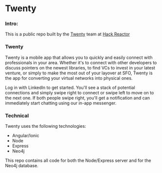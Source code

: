 Twenty
===

### Intro:

This is a public repo built by the [Twenty](https://github.com/hr-twenty) team at [Hack Reactor](http://www.hackreactor.com/)

### Twenty

Twenty is a mobile app that allows you to quickly and easily connect with professionals in your area.  Whether it's to connect with other developers to discuss pointers on the newest libraries, to find VCs to invest in your latest venture, or simply to make the most out of your layover at SFO, Twenty is the app for converting your virtual networks into physical ones.

Log in with LinkedIn to get started.  You'll see a stack of potential connections and simply swipe right to connect or swipe left to move on to the next one.  If both people swipe right, you'll get a notification and can immediately start chatting using our in-app messenger.


### Technical

Twenty uses the following technologies:
  - Angular/Ionic
  - Node
  - Express
  - Neo4j

This repo contains all code for both the Node/Express server and for the Neo4j database.

